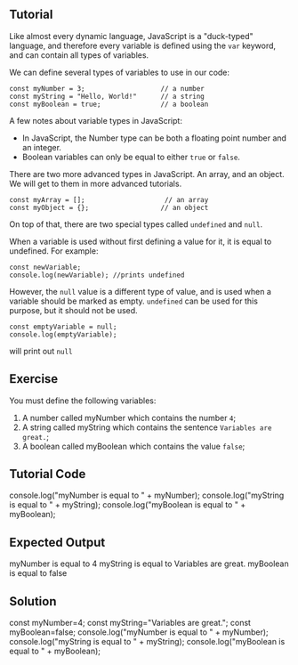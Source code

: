 Tutorial
--------

Like almost every dynamic language, JavaScript is a "duck-typed" language, and therefore every variable is defined using the `var` keyword, and can contain all types of variables. 

We can define several types of variables to use in our code:

    const myNumber = 3;                   // a number
    const myString = "Hello, World!"      // a string
    const myBoolean = true;               // a boolean

A few notes about variable types in JavaScript:

* In JavaScript, the Number type can be both a floating point number and an integer. 
* Boolean variables can only be equal to either `true` or `false`.

There are two more advanced types in JavaScript. An array, and an object. We will get to them in more advanced tutorials.

    const myArray = [];                    // an array
    const myObject = {};                  // an object

On top of that, there are two special types called `undefined` and `null`.

When a variable is used without first defining a value for it, it is equal to undefined. For example:

    const newVariable;
    console.log(newVariable); //prints undefined

However, the `null` value is a different type of value, and is used when a variable should be marked as empty. `undefined` can be used for this purpose, but it should not be used.

    const emptyVariable = null;
    console.log(emptyVariable);


will print out `null`

Exercise
--------

You must define the following variables:

1. A number called myNumber which contains the number `4`;
2. A string called myString which contains the sentence `Variables are great.`;
3. A boolean called myBoolean which contains the value `false`;

Tutorial Code
-------------

console.log("myNumber is equal to " + myNumber);
console.log("myString is equal to " + myString);
console.log("myBoolean is equal to " + myBoolean);

Expected Output
---------------

myNumber is equal to 4
myString is equal to Variables are great.
myBoolean is equal to false

Solution
--------
const myNumber=4;
const myString="Variables are great.";
const myBoolean=false;
console.log("myNumber is equal to " + myNumber);
console.log("myString is equal to " + myString);
console.log("myBoolean is equal to " + myBoolean);

